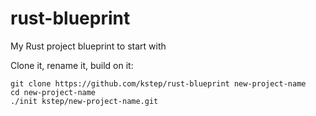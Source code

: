 # rust-blueprint
My Rust project blueprint to start with

Clone it, rename it, build on it:
```
git clone https://github.com/kstep/rust-blueprint new-project-name
cd new-project-name
./init kstep/new-project-name.git
```
